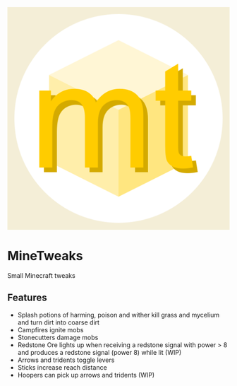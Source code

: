 ![MineTweaks logo](src/main/resources/assets/minetweaks/icon.png)
# MineTweaks

Small Minecraft tweaks

## Features
- Splash potions of harming, poison and wither kill grass and mycelium and turn dirt into coarse dirt
- Campfires ignite mobs
- Stonecutters damage mobs
- Redstone Ore lights up when receiving a redstone signal with power > 8 and produces a redstone signal (power 8) while lit (WIP)
- Arrows and tridents toggle levers
- Sticks increase reach distance
- Hoopers can pick up arrows and tridents (WIP)
